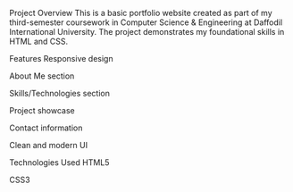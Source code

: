 Project Overview
This is a basic portfolio website created as part of my third-semester coursework in Computer Science & Engineering at Daffodil International University. The project demonstrates my foundational skills in HTML and CSS.

Features
Responsive design

About Me section

Skills/Technologies section

Project showcase

Contact information

Clean and modern UI

Technologies Used
HTML5

CSS3
